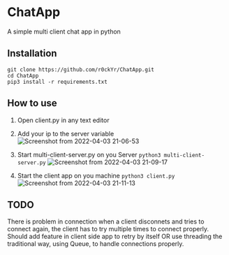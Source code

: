 # ChatApp
A simple multi client chat app in python

## Installation
```
git clone https://github.com/r0ckYr/ChatApp.git
cd ChatApp
pip3 install -r requirements.txt

```
## How to use
1. Open client.py in any text editor
2. Add your ip to the server variable
 ![Screenshot from 2022-04-03 21-06-53](https://user-images.githubusercontent.com/73944333/161435792-48ad74ba-a4ea-4b5d-87c8-0e7cc3b3bb09.png)
3. Start multi-client-server.py on you Server
   ```python3 multi-client-server.py```
   ![Screenshot from 2022-04-03 21-09-17](https://user-images.githubusercontent.com/73944333/161435897-acef2693-a59c-4344-ae8f-f43d74ba16b7.png)
   
4. Start the client app on you machine
  ```python3 client.py```
  ![Screenshot from 2022-04-03 21-11-13](https://user-images.githubusercontent.com/73944333/161435982-82c99da3-4207-4c3b-8739-ea21c45564da.png)


## TODO

There is problem in connection when a client disconnets and tries to connect again, the client has to try multiple times to connect properly. Should add feature in client side app to retry by itself OR use threading the traditional way, using Queue, to handle connections properly.

